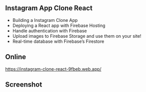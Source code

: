 ## Instagram App Clone React

<ul>
    <li>Building a Instagram Clone App</li>
    <li>Deploying a React app with Firebase Hosting</li>
    <li>Handle authentication with Firebase</li>
    <li>Upload images to Firebase Storage and use them on your site!</li>
    <li>Real-time database with Firebase’s Firestore</li>
</ul>

## Online

https://instagram-clone-react-9fbeb.web.app/

## Screenshot
